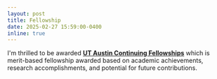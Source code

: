 ```yaml
---
layout: post
title: Fellowship
date: 2025-02-27 15:59:00-0400
inline: true
---
```


I'm thrilled to be awarded [**UT Austin Continuing Fellowships**](https://gradschool.utexas.edu/funding/fellowships/grad-school/continuing) which is  merit-based fellowship awarded based on academic achievements, research accomplishments, and potential for future contributions.